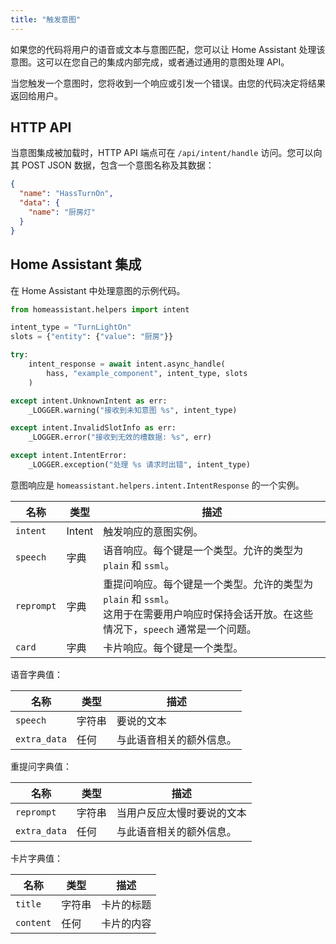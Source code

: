 ```yaml
---
title: "触发意图"
---
```


如果您的代码将用户的语音或文本与意图匹配，您可以让 Home Assistant 处理该意图。这可以在您自己的集成内部完成，或者通过通用的意图处理 API。

当您触发一个意图时，您将收到一个响应或引发一个错误。由您的代码决定将结果返回给用户。

## HTTP API

当意图集成被加载时，HTTP API 端点可在 `/api/intent/handle` 访问。您可以向其 POST JSON 数据，包含一个意图名称及其数据：

```json
{
  "name": "HassTurnOn",
  "data": {
    "name": "厨房灯"
  }
}
```

## Home Assistant 集成

在 Home Assistant 中处理意图的示例代码。

```python
from homeassistant.helpers import intent

intent_type = "TurnLightOn"
slots = {"entity": {"value": "厨房"}}

try:
    intent_response = await intent.async_handle(
        hass, "example_component", intent_type, slots
    )

except intent.UnknownIntent as err:
    _LOGGER.warning("接收到未知意图 %s", intent_type)

except intent.InvalidSlotInfo as err:
    _LOGGER.error("接收到无效的槽数据: %s", err)

except intent.IntentError:
    _LOGGER.exception("处理 %s 请求时出错", intent_type)
```

意图响应是 `homeassistant.helpers.intent.IntentResponse` 的一个实例。

| 名称 | 类型 | 描述 |
| ---- | ---- | ----------- |
| `intent` | Intent | 触发响应的意图实例。 |
| `speech` | 字典 | 语音响应。每个键是一个类型。允许的类型为 `plain` 和 `ssml`。 |
| `reprompt` | 字典 | 重提问响应。每个键是一个类型。允许的类型为 `plain` 和 `ssml`。<br />这用于在需要用户响应时保持会话开放。在这些情况下，`speech` 通常是一个问题。 |
| `card` | 字典 | 卡片响应。每个键是一个类型。 |

语音字典值：

| 名称 | 类型 | 描述 |
| ---- | ---- | ----------- |
| `speech` | 字符串 | 要说的文本 |
| `extra_data` | 任何 | 与此语音相关的额外信息。 |

重提问字典值：

| 名称 | 类型 | 描述 |
| ---- | ---- | ----------- |
| `reprompt` | 字符串 | 当用户反应太慢时要说的文本 |
| `extra_data` | 任何 | 与此语音相关的额外信息。 |

卡片字典值：

| 名称 | 类型 | 描述 |
| ---- | ---- | ----------- |
| `title` | 字符串 | 卡片的标题 |
| `content` | 任何 | 卡片的内容 |
